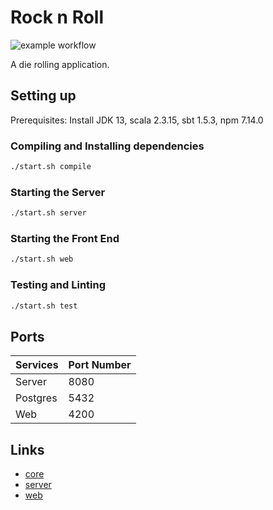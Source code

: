 # Rock n Roll
![example workflow](https://github.com/ruixuantan/rocknroll/actions/workflows/ci.yml/badge.svg)

A die rolling application.

## Setting up
Prerequisites: Install
JDK 13,
scala 2.3.15,
sbt 1.5.3,
npm 7.14.0

### Compiling and Installing dependencies
```sh
./start.sh compile
```

### Starting the Server
```sh
./start.sh server
```

### Starting the Front End
```sh
./start.sh web
```

### Testing and Linting
```sh
./start.sh test
```

## Ports
| Services| Port Number |
| ------- | ----------- |
| Server  | 8080        |
| Postgres| 5432        |
| Web     | 4200        |


## Links
* [core](rocknroll-core/README.md)
* [server](rocknroll-server/README.md)
* [web](rocknroll-web/README.md)